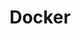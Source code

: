 ---
created: '2025-09-16T15:05:15.653110'
modified: '2025-09-16T19:19:40.887214'
ship_factor: 5
subtype: mcp-servers
tags: []
title: Docker
type: tool
version: 1
---